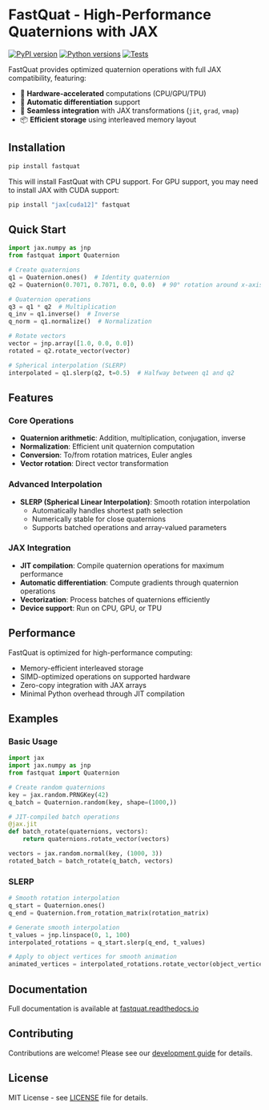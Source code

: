 # FastQuat - High-Performance Quaternions with JAX

[![PyPI version](https://img.shields.io/pypi/v/fastquat)](https://pypi.org/project/fastquat/)
[![Python versions](https://img.shields.io/pypi/pyversions/fastquat)](https://pypi.org/project/fastquat/)
[![Tests](https://github.com/CMBSciPol/fastquat/actions/workflows/tests.yml/badge.svg)](https://github.com/CMBSciPol/fastquat/actions)

FastQuat provides optimized quaternion operations with full JAX compatibility, featuring:

- 🚀 **Hardware-accelerated** computations (CPU/GPU/TPU)
- 🔄 **Automatic differentiation** support
- 🧩 **Seamless integration** with JAX transformations (`jit`, `grad`, `vmap`)
- 📦 **Efficient storage** using interleaved memory layout

## Installation

```bash
pip install fastquat
```
This will install FastQuat with CPU support. For GPU support, you may need to install JAX with CUDA support:

```bash
pip install "jax[cuda12]" fastquat
```


## Quick Start

```python
import jax.numpy as jnp
from fastquat import Quaternion

# Create quaternions
q1 = Quaternion.ones()  # Identity quaternion
q2 = Quaternion(0.7071, 0.7071, 0.0, 0.0)  # 90° rotation around x-axis

# Quaternion operations
q3 = q1 * q2  # Multiplication
q_inv = q1.inverse()  # Inverse
q_norm = q1.normalize()  # Normalization

# Rotate vectors
vector = jnp.array([1.0, 0.0, 0.0])
rotated = q2.rotate_vector(vector)

# Spherical interpolation (SLERP)
interpolated = q1.slerp(q2, t=0.5)  # Halfway between q1 and q2
```

## Features

### Core Operations
- **Quaternion arithmetic**: Addition, multiplication, conjugation, inverse
- **Normalization**: Efficient unit quaternion computation
- **Conversion**: To/from rotation matrices, Euler angles
- **Vector rotation**: Direct vector transformation

### Advanced Interpolation
- **SLERP (Spherical Linear Interpolation)**: Smooth rotation interpolation
  - Automatically handles shortest path selection
  - Numerically stable for close quaternions
  - Supports batched operations and array-valued parameters

### JAX Integration
- **JIT compilation**: Compile quaternion operations for maximum performance
- **Automatic differentiation**: Compute gradients through quaternion operations
- **Vectorization**: Process batches of quaternions efficiently
- **Device support**: Run on CPU, GPU, or TPU

## Performance

FastQuat is optimized for high-performance computing:
- Memory-efficient interleaved storage
- SIMD-optimized operations on supported hardware
- Zero-copy integration with JAX arrays
- Minimal Python overhead through JIT compilation

## Examples

### Basic Usage
```python
import jax
import jax.numpy as jnp
from fastquat import Quaternion

# Create random quaternions
key = jax.random.PRNGKey(42)
q_batch = Quaternion.random(key, shape=(1000,))

# JIT-compiled batch operations
@jax.jit
def batch_rotate(quaternions, vectors):
    return quaternions.rotate_vector(vectors)

vectors = jax.random.normal(key, (1000, 3))
rotated_batch = batch_rotate(q_batch, vectors)
```

### SLERP
```python
# Smooth rotation interpolation
q_start = Quaternion.ones()
q_end = Quaternion.from_rotation_matrix(rotation_matrix)

# Generate smooth interpolation
t_values = jnp.linspace(0, 1, 100)
interpolated_rotations = q_start.slerp(q_end, t_values)

# Apply to object vertices for smooth animation
animated_vertices = interpolated_rotations.rotate_vector(object_vertices)
```

## Documentation

Full documentation is available at [fastquat.readthedocs.io](https://fastquat.readthedocs.io)

## Contributing

Contributions are welcome! Please see our [development guide](https://fastquat.readthedocs.io/en/latest/development.html) for details.

## License

MIT License - see [LICENSE](LICENSE) file for details.
